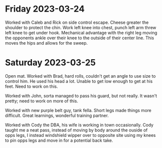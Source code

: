 # Friday 2023-03-24

Worked with Caleb and Rick on side control escape.  Cheese greater the shoulder to protect the chin.
Work left knee into chest, punch left arm threw left knee to get under hook.  Mechanical advantage with the
right leg moving the opponents ankle over their knee to the outside of their center line.  This moves the hips
and allows for the sweep.

# Saturday 2023-03-25

Open mat.  Worked with Brad, hard rolls, couldn't get an angle to use size to control him.  He used his 
head a lot.  Unable to get low enough to get at his feet.  Need to work on this.

Worked with John, sorta managed to pass his guard, but not really.  It wasn't pretty; need to work on more of this.

Worked with new purple belt guy, tank fella.  Short legs made things more difficult.  Great learnings, wonderful
training partner.

Worked with Cody the DBA, his wife is working in town occasionally.  Cody taught me a neat pass, instead of moving
by body around the ouside of opps legs, I instead windshield wipper over to opposite site using my knees to pin
opps legs and move in for a potential back take.

